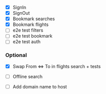 - [x] SignIn
- [x] SignOut
- [x] Bookmark searches
- [x] Bookmark flights
- [ ] e2e test filters
- [ ] e2e test bookmark
- [ ] e2e test auth

### Optional

- [x] Swap From <=> To in flights search + tests
- [ ] Offline search
- [ ] Add domain name to host

